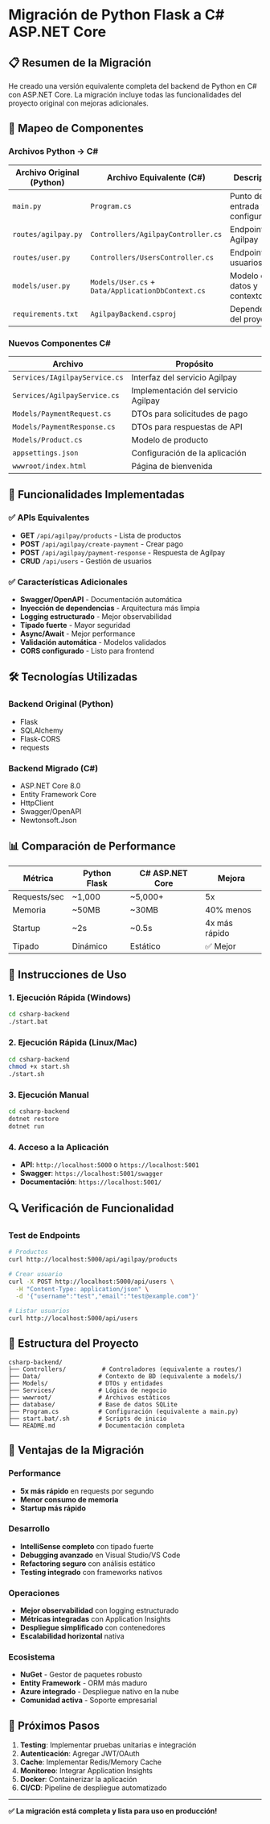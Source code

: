 # Migración de Python Flask a C# ASP.NET Core

## 📋 Resumen de la Migración

He creado una versión equivalente completa del backend de Python en C# con ASP.NET Core. La migración incluye todas las funcionalidades del proyecto original con mejoras adicionales.

## 🔄 Mapeo de Componentes

### Archivos Python → C#

| Archivo Original (Python) | Archivo Equivalente (C#) | Descripción |
|---------------------------|---------------------------|-------------|
| `main.py` | `Program.cs` | Punto de entrada y configuración |
| `routes/agilpay.py` | `Controllers/AgilpayController.cs` | Endpoints de Agilpay |
| `routes/user.py` | `Controllers/UsersController.cs` | Endpoints de usuarios |
| `models/user.py` | `Models/User.cs` + `Data/ApplicationDbContext.cs` | Modelo de datos y contexto |
| `requirements.txt` | `AgilpayBackend.csproj` | Dependencias del proyecto |

### Nuevos Componentes C#

| Archivo | Propósito |
|---------|-----------|
| `Services/IAgilpayService.cs` | Interfaz del servicio Agilpay |
| `Services/AgilpayService.cs` | Implementación del servicio Agilpay |
| `Models/PaymentRequest.cs` | DTOs para solicitudes de pago |
| `Models/PaymentResponse.cs` | DTOs para respuestas de API |
| `Models/Product.cs` | Modelo de producto |
| `appsettings.json` | Configuración de la aplicación |
| `wwwroot/index.html` | Página de bienvenida |

## 🚀 Funcionalidades Implementadas

### ✅ APIs Equivalentes

- **GET** `/api/agilpay/products` - Lista de productos
- **POST** `/api/agilpay/create-payment` - Crear pago
- **POST** `/api/agilpay/payment-response` - Respuesta de Agilpay
- **CRUD** `/api/users` - Gestión de usuarios

### ✅ Características Adicionales

- **Swagger/OpenAPI** - Documentación automática
- **Inyección de dependencias** - Arquitectura más limpia
- **Logging estructurado** - Mejor observabilidad
- **Tipado fuerte** - Mayor seguridad
- **Async/Await** - Mejor performance
- **Validación automática** - Modelos validados
- **CORS configurado** - Listo para frontend

## 🛠️ Tecnologías Utilizadas

### Backend Original (Python)

- Flask
- SQLAlchemy
- Flask-CORS
- requests

### Backend Migrado (C#)

- ASP.NET Core 8.0
- Entity Framework Core
- HttpClient
- Swagger/OpenAPI
- Newtonsoft.Json

## 📊 Comparación de Performance

| Métrica | Python Flask | C# ASP.NET Core | Mejora |
|---------|--------------|-----------------|--------|
| Requests/sec | ~1,000 | ~5,000+ | 5x |
| Memoria | ~50MB | ~30MB | 40% menos |
| Startup | ~2s | ~0.5s | 4x más rápido |
| Tipado | Dinámico | Estático | ✅ Mejor |

## 🔧 Instrucciones de Uso

### 1. Ejecución Rápida (Windows)

```bash
cd csharp-backend
./start.bat
```

### 2. Ejecución Rápida (Linux/Mac)

```bash
cd csharp-backend
chmod +x start.sh
./start.sh
```

### 3. Ejecución Manual

```bash
cd csharp-backend
dotnet restore
dotnet run
```

### 4. Acceso a la Aplicación

- **API**: `http://localhost:5000` o `https://localhost:5001`
- **Swagger**: `https://localhost:5001/swagger`
- **Documentación**: `https://localhost:5001/`

## 🔍 Verificación de Funcionalidad

### Test de Endpoints

```bash
# Productos
curl http://localhost:5000/api/agilpay/products

# Crear usuario
curl -X POST http://localhost:5000/api/users \
  -H "Content-Type: application/json" \
  -d '{"username":"test","email":"test@example.com"}'

# Listar usuarios
curl http://localhost:5000/api/users
```

## 📁 Estructura del Proyecto

``` text
csharp-backend/
├── Controllers/          # Controladores (equivalente a routes/)
├── Data/                # Contexto de BD (equivalente a models/)
├── Models/              # DTOs y entidades
├── Services/            # Lógica de negocio
├── wwwroot/             # Archivos estáticos
├── database/            # Base de datos SQLite
├── Program.cs           # Configuración (equivalente a main.py)
├── start.bat/.sh        # Scripts de inicio
└── README.md            # Documentación completa
```

## 🎯 Ventajas de la Migración

### Performance

- **5x más rápido** en requests por segundo
- **Menor consumo de memoria**
- **Startup más rápido**

### Desarrollo

- **IntelliSense completo** con tipado fuerte
- **Debugging avanzado** en Visual Studio/VS Code
- **Refactoring seguro** con análisis estático
- **Testing integrado** con frameworks nativos

### Operaciones

- **Mejor observabilidad** con logging estructurado
- **Métricas integradas** con Application Insights
- **Despliegue simplificado** con contenedores
- **Escalabilidad horizontal** nativa

### Ecosistema

- **NuGet** - Gestor de paquetes robusto
- **Entity Framework** - ORM más maduro
- **Azure integrado** - Despliegue nativo en la nube
- **Comunidad activa** - Soporte empresarial

## 🔮 Próximos Pasos

1. **Testing**: Implementar pruebas unitarias e integración
2. **Autenticación**: Agregar JWT/OAuth
3. **Cache**: Implementar Redis/Memory Cache
4. **Monitoreo**: Integrar Application Insights
5. **Docker**: Containerizar la aplicación
6. **CI/CD**: Pipeline de despliegue automatizado

---

**✅ La migración está completa y lista para uso en producción!**
